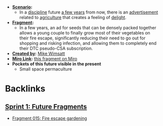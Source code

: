- **[Scenario](<Scenario.md>):** 
    - In a [discipline](<discipline.md>) future [a few years](<a few years.md>) from now, there is an [advertisement](<advertisement.md>) related to [agriculture](<agriculture.md>) that creates a feeling of [delight](<delight.md>).
- **[Fragment](<Fragment.md>):** 
    - In a few years, an ad for seeds that can be densely packed together allows a young couple to finally grow most of their vegetables on their fire escape, significantly reducing their need to go out for shopping and risking infection, and allowing them to completely end their DTC pseudo-CSA subscription.
- **[Created by](<Created by.md>):** [Mike Wimsatt](<Mike Wimsatt.md>)
- **[Miro Link](<Miro Link.md>):** [this fragment on Miro](https://miro.com/app/board/o9J_kpEmVVk=/?moveToWidget=3074457348949446752&cot=11)
- **Pockets of this future visible in the present**
    - Small space permaculture

# Backlinks
## [Sprint 1: Future Fragments](<Sprint 1: Future Fragments.md>)
- [Fragment 015: Fire escape gardening](<Fragment 015: Fire escape gardening.md>)

